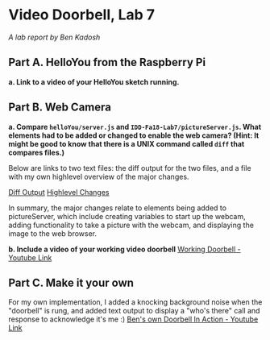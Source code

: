 # Video Doorbell, Lab 7

*A lab report by Ben Kadosh*


## Part A. HelloYou from the Raspberry Pi

**a. Link to a video of your HelloYou sketch running.**

## Part B. Web Camera

**a. Compare `helloYou/server.js` and `IDD-Fa18-Lab7/pictureServer.js`. What elements had to be added or changed to enable the web camera? (Hint: It might be good to know that there is a UNIX command called `diff` that compares files.)**

Below are links to two text files: the diff output for the two files, and a file with my own highlevel overview of the major changes. 

[Diff Output]()
[Highlevel Changes]()

In summary, the major changes relate to elements being added to pictureServer, which include creating variables to start up the webcam, adding functionality to take a picture with the webcam, and displaying the image to the web browser.

**b. Include a video of your working video doorbell**
[Working Doorbell - Youtube Link]()

## Part C. Make it your own

For my own implementation, I added a knocking background noise when the "doorbell" is rung, and added text output to display a "who's there" call and response to acknowledge it's me :)
[Ben's own Doorbell In Action - Youtube Link]()
